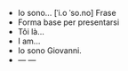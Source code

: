 - Io sono...	[ˈi.o ˈso.no]	Frase  
- Forma base per presentarsi
- Tôi là...
- I am...
- Io sono Giovanni.
- —	—